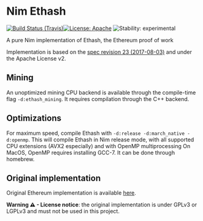 # Nim Ethash

[![Build Status (Travis)](https://img.shields.io/travis/status-im/nim-ethash/master.svg?label=Linux%20/%20macOS "Linux/macOS build status (Travis)")](https://travis-ci.org/status-im/nim-ethash)[![License: Apache](https://img.shields.io/badge/License-Apache%202.0-blue.svg)](https://opensource.org/licenses/Apache-2.0) ![Stability: experimental](https://img.shields.io/badge/stability-experimental-orange.svg)

A pure Nim implementation of Ethash, the Ethereum proof of work

Implementation is based on the [spec revision 23 (2017-08-03)](https://github.com/ethereum/wiki/wiki/Ethash) and under the Apache License v2.

## Mining
An unoptimized mining CPU backend is available through the compile-time flag ``-d:ethash_mining``.
It requires compilation through the C++ backend.

## Optimizations
For maximum speed, compile Ethash with `-d:release -d:march_native -d:openmp`.
This will compile Ethash in Nim release mode, with all supported CPU extensions (AVX2 especially) and with OpenMP multiprocessing
On MacOS, OpenMP requires installing GCC-7. It can be done through homebrew.

## Original implementation
Original Ethereum implementation is available [here](https://github.com/ethereum/ethash).


**Warning ⚠ - License notice**: the original implementation is under GPLv3 or LGPLv3 and must not be used in this project.
